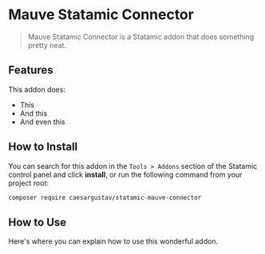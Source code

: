 # Mauve Statamic Connector

> Mauve Statamic Connector is a Statamic addon that does something pretty neat.

## Features

This addon does:

- This
- And this
- And even this

## How to Install

You can search for this addon in the `Tools > Addons` section of the Statamic control panel and click **install**, or run the following command from your project root:

``` bash
composer require caesargustav/statamic-mauve-connector
```

## How to Use

Here's where you can explain how to use this wonderful addon.
